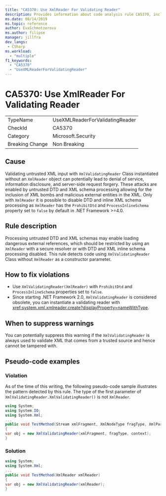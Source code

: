 ```yaml
---
title: "CA5370: Use XmlReader For Validating Reader"
description: Provides information about code analysis rule CA5370, including causes, how to fix violations, and when to suppress it.
ms.date: 08/14/2019
ms.topic: reference
author: EvaSchmotzerova
ms.author: filipse
manager: jillfra
dev_langs:
 - CSharp
ms.workload:
  - "multiple"
f1_keywords:
  - "CA5370"
  - "UseXMLReaderForValidatingReader"
---
```

# CA5370: Use XmlReader For Validating Reader

|||
|-|-|
|TypeName|UseXMLReaderForValidatingReader|
|CheckId|CA5370|
|Category|Microsoft.Security|
|Breaking Change|Non Breaking|

## Cause

Validating untrusted XML input with `XmlValidatingReader` Class instantiated without an `XmlReader` object can potentially lead to denial of service, information disclosure, and server-side request forgery. These attacks are enabled by untrusted DTD and XML schema processing allowing for the inclusion of XML bombs and malicious external entities in the XML. Only with `XmlReader` it is possible to disable DTD and inline XML schema processing as `XmlReader` has the `ProhibitDtd` and `ProcessInlineSchema` property set to `false` by default in .NET Framework >=4.0.

## Rule description

Processing untrusted DTD and XML schemas may enable loading dangerous external references, which should be restricted by using an `XmlReader` with a secure resolver or with DTD and XML inline schema processing disabled. This rule detects code using `XmlValidatingReader` Class without `XmlReader` as a constructor parameter.

## How to fix violations

- Use `XmlValidatingReader(XmlReader)` with `ProhibitDtd` and `ProcessInlineSchema` properties set to `false`.
- Since starting .NET Framework 2.0, `XmlValidatingReader` is considered obsolete, you can instantiate a validating reader with <xref:system.xml.xmlreader.create?displayProperty=nameWithType>.

## When to suppress warnings

You can potentially suppress this warning if the `XmlValidatingReader` is always used to validate XML that comes from a trusted source and hence cannot be tampered with. 

## Pseudo-code examples

### Violation

As of the time of this writing, the following pseudo-code sample illustrates the pattern detected by this rule.
The type of the first parameter of `XmlValidatingReader.XmlValidatingReader()` is not `XmlReader`.

```csharp
using System;
using System.IO;
using System.Xml;
...
public void TestMethod(Stream xmlFragment, XmlNodeType fragType, XmlParserContext context)
{
var obj = new XmlValidatingReader(xmlFragment, fragType, context);
}
```

### Solution

```csharp
using System;
using System.Xml;
...
public void TestMethod(XmlReader xmlReader)
{
var obj = new XmlValidatingReader(xmlReader);
}
```